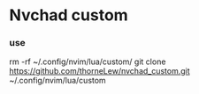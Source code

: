 # Nvchad custom

### use

rm -rf ~/.config/nvim/lua/custom/
git clone https://github.com/thorneLew/nvchad_custom.git ~/.config/nvim/lua/custom

